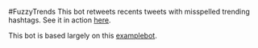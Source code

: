#FuzzyTrends
This bot retweets recents tweets with misspelled trending hashtags. See it in action [here](https://twitter.com/FuzzyTrends).

This bot is based largely on this [examplebot](https://github.com/dariusk/examplebot).
